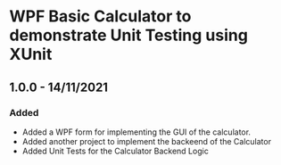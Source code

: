 # WPF Basic Calculator to demonstrate Unit Testing using XUnit

## 1.0.0 - 14/11/2021

### Added
- Added a WPF form for implementing the GUI of the calculator.
- Added another project to implement the backeend of the Calculator
- Added Unit Tests for the Calculator Backend Logic



